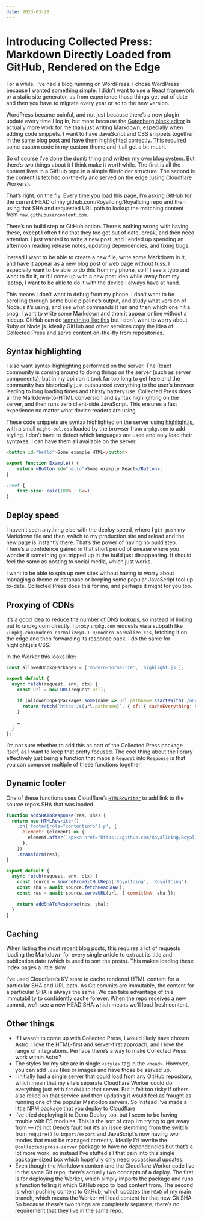 ```yaml
---
date: 2023-03-28
---
```


# Introducing Collected Press: Markdown Directly Loaded from GitHub, Rendered on the Edge

For a while, I’ve had a blog running on WordPress. I chose WordPress because I wanted something simple. I didn’t want to use a React framework or a static site generator, as from experience those things get out of date and then you have to migrate every year or so to the new version.

WordPress became painful, and not just because there’s a new plugin update every time I log in, but more because the [Gutenberg block editor](https://wordpress.org/documentation/article/wordpress-block-editor/) is actually more work for me than just writing Markdown, especially when adding code snippets. I want to have JavaScript and CSS snippets together in the same blog post and have them highlighted correctly. This required some custom code in my custom theme and it all got a bit much.

So of course I’ve done the dumb thing and written my own blog system. But there’s two things about it I think make it worthwhile. The first is all the content lives in a GitHub repo in a simple file/folder structure. The second is the content is fetched on-the-fly and served on the edge (using Cloudflare Workers).

That’s right, on the fly. Every time you load this page, I’m asking GitHub for the current HEAD of my github.com/RoyalIcing/RoyalIcing repo and then using that SHA and requested URL path to lookup the matching content from `raw.githubusercontent.com`. 

There’s no build step or GitHub action. There’s nothing wrong with having these, except I often find that they too get out of date, break, and then need attention. I just wanted to write a new post, and I ended up spending an afternoon reading release notes, updating dependencies, and fixing bugs.

Instead I want to be able to create a new file, write some Markdown in it, and have it appear as a new blog post or web page without fuss. I especially want to be able to do this from my phone, so if I see a typo and want to fix it, or if I come up with a new post idea while away from my laptop, I want to be able to do it with the device I always have at hand.

This means I don’t want to debug from my phone. I don’t want to be scrolling through some build pipeline’s output, and study what version of Node.js it’s using, and see what commands it ran and then which one hit a snag. I want to write some Markdown and then it appear online without a hiccup. GitHub can do [something like this](https://pages.github.com) but I don’t want to worry about Ruby or Node.js. Ideally GitHub and other services copy the idea of Collected Press and serve content on-the-fly from repositories.

## Syntax highlighting

I also want syntax highlighting performed on the server. The React community is coming around to doing things on the server (such as server components), but in my opinion it took far too long to get here and the community has historically just outsourced everything to the user’s browser leading to long loading times and thirsty battery use. Collected Press does all the Markdown-to-HTML conversion and syntax highlighting on the server, and then runs zero client-side JavaScript. This ensures a fast experience no matter what device readers are using.

These code snippets are syntax highlighted on the server using [highlight.js](https://highlightjs.org), with a small `night-owl.css` loaded by the browser from `unpkg.com` to add styling. I don’t have to detect which languages are used and only load their syntaxes, I can have them all available on the server.

```html
<button id="hello">Some example HTML</button>
```

```jsx
export function Example() {
    return <Button id="hello">Some example React</Button>;
}
```

```css
:root {
    font-size: calc(100% + 8vw);
}
```

## Deploy speed

I haven’t seen anything else with the deploy speed, where I `git push` my Markdown file and then switch to my production site and reload and the new page is instantly there. That’s the power of having no build step. There’s a confidence gained in that short period of unease where you wonder if something got tripped up in the build just disappearing. It should feel the same as posting to social media, which just works.

I want to be able to spin up new sites without having to worry about managing a theme or database or keeping some popular JavaScript tool up-to-date. Collected Press does this for me, and perhaps it might for you too.

## Proxying of CDNs

It’s a good idea to [reduce the number of DNS lookups](https://csswizardry.com/2013/01/front-end-performance-for-web-designers-and-front-end-developers/#section:http-requests-and-dns-lookups), so instead of linking out to unpkg.com directly, I proxy `unpkg.com` requests via a subpath like `/unpkg.com/modern-normalize@1.1.0/modern-normalize.css`, fetching it on the edge and then forwarding its response back. I do the same for highlight.js’s CSS.

In the Worker this looks like:

```js
const allowedUnpkgPackages = ['modern-normalize', 'highlight.js'];

export default {
  async fetch(request, env, ctx) {
    const url = new URL(request.url);

    if (allowedUnpkgPackages.some(name => url.pathname.startsWith(`/unpkg.com/${name}@`))) {
      return fetch(`https:/${url.pathname}`, { cf: { cacheEverything: true } });
    }

    …
  }
};
```

I’m not sure whether to add this as part of the Collected Press package itself, as I want to keep that pretty focused. The cool thing about the library effectively just being a function that maps a `Request` into `Response` is that you can compose multiple of these functions together.

## Dynamic footer

One of these functions uses Cloudflare’s [`HTMLRewriter`](https://developers.cloudflare.com/workers/runtime-apis/html-rewriter/) to add link to the source repo’s SHA that was loaded.

```js
function addSHAToResponse(res, sha) {
  return new HTMLRewriter()
    .on('footer[role="contentinfo"] p', {
      element: (element) => {
        element.after(`<p><a href="https://github.com/RoyalIcing/RoyalIcing/tree/${sha}"><small>SHA: ${sha}</small></a></p>`, { html: true },)
      },
    })
    .transform(res);
}

export default {
  async fetch(request, env, ctx) {
    const source = sourceFromGitHubRepo('RoyalIcing', 'RoyalIcing');
    const sha = await source.fetchHeadSHA();
    const res = await source.serveURL(url, { commitSHA: sha });

    return addSHAToResponse(res, sha);
  }
}
```

## Caching

When listing the most recent blog posts, this requires a lot of requests loading the Markdown for every single article to extract its title and publication date (which is used to sort the posts). This makes loading these index pages a little slow.

I’ve used Cloudflare’s KV store to cache rendered HTML content for a particular SHA and URL path. As Git commits are immutable, the content for a particular SHA is always the same. We can take advantage of this immutability to confidently cache forever. When the repo receives a new commit, we’ll see a new HEAD SHA which means we’ll load fresh content.

## Other things

- If I wasn’t to come up with Collected Press, I would likely have chosen Astro. I love the HTML-first and server-first approach, and I love the range of integrations. Perhaps there’s a way to make Collected Press work within Astro?
- The styles for my site are in single `<style>` tag in the `<head>`. However, you can add `.css` files or images and have those be served up.
- I initially had a single server that could load from any GitHub repository, which mean that my site’s separate Cloudflare Worker could do everything just with `fetch()` to that server. But it felt too risky if others also relied on that service and then updating it would feel as fraught as running one of the popular Mastodon servers. So instead I’ve made a little NPM package that you deploy to Cloudflare
- I’ve tried deploying it to Deno Deploy too, but I seem to be having trouble with ES modules. This is the sort of crap I‘m trying to get away from — it’s not Deno’s fault but it’s an issue stemming from the switch from `require()` to `import/export` and JavaScript’s now having two modes that must be managed correctly. Ideally I’d rewrite the `@collected/press-server` package to have no dependencies but that’s a lot more work, so instead I’ve stuffed all that pain into this single package-sized box which hopefully only need occassional updates.
- Even though the Markdown content and the Cloudflare Worker code live in the same Git repo, there’s actually two concepts of a deploy. The first is for deploying the Worker, which simply imports the package and runs a function telling it which GitHub repo to load content from. The second is when pushing content to GitHub, which updates the `HEAD` of my main branch, which means the Worker will load content for that new Git SHA. So because these’s two things are completely separate, there’s no requirement that they live in the same repo.
